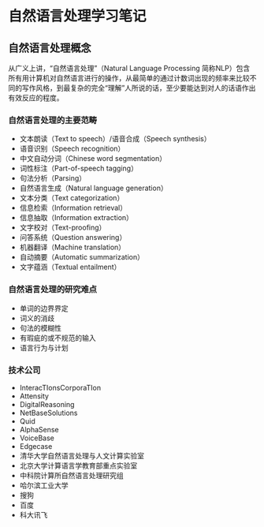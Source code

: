 # 自然语言处理学习笔记
## 自然语言处理概念
从广义上讲，“自然语言处理”（Natural Language Processing 简称NLP）包含所有用计算机对自然语言进行的操作，从最简单的通过计数词出现的频率来比较不同的写作风格，到最复杂的完全“理解”人所说的话，至少要能达到对人的话语作出有效反应的程度。
### 自然语言处理的主要范畴
* 文本朗读（Text to speech）/语音合成（Speech synthesis）
* 语音识别（Speech recognition）
* 中文自动分词（Chinese word segmentation）
* 词性标注（Part-of-speech tagging）
* 句法分析（Parsing）
* 自然语言生成（Natural language generation）
* 文本分类（Text categorization）
* 信息检索（Information retrieval）
* 信息抽取（Information extraction）
* 文字校对（Text-proofing）
* 问答系统（Question answering）
* 机器翻译（Machine translation）
* 自动摘要（Automatic summarization）
* 文字蕴涵（Textual entailment）
### 自然语言处理的研究难点
* 单词的边界界定
* 词义的消歧
* 句法的模糊性
* 有瑕疵的或不规范的输入
* 语言行为与计划
### 技术公司
* InteracTIonsCorporaTIon
* Attensity
* DigitalReasoning
* NetBaseSolutions
* Quid
* AlphaSense
* VoiceBase
* Edgecase
* 清华大学自然语言处理与人文计算实验室
* 北京大学计算语言学教育部重点实验室
* 中科院计算所自然语言处理研究组
* 哈尔滨工业大学
* 搜狗
* 百度
* 科大讯飞
